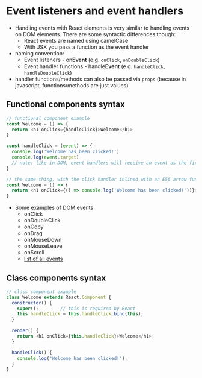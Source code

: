 # Event listeners and event handlers

* Handling events with React elements is very similar to handling events on DOM elements. There are some syntactic differences though:
  * React events are named using camelCase
  * With JSX you pass a function as the event handler
* naming convention:
  * Event listeners - on**Event** \(e.g. `onClick`, `onDoubleClick`\)
  * Event handler functions - handle**Event** \(e.g. `handleClick`, `handleDoubleClick`\)
* handler functions/methods can also be passed via `props` \(because in javascript, functions/methods are just values\)

## Functional components syntax

```javascript
// functional component example
const Welcome = () => {
  return <h1 onClick={handleClick}>Welcome</h1>
}

const handleClick = (event) => {
  console.log('Welcome has been clicked!') 
  console.log(event.target) 
  // note: like in DOM, event handlers will receive an event as the first parameter
}

// the same thing, with the click handler inlined with an ES6 arrow function
const Welcome = () => {
  return <h1 onClick={() => console.log('Welcome has been clicked!'))}>Welcome</h1>
}
```

* Some examples of DOM events
  * onClick
  * onDoubleClick
  * onCopy
  * onDrag
  * onMouseDown
  * onMouseLeave
  * onScroll
  * [list of all events](https://reactjs.org/docs/events.html)

## Class components syntax

```javascript
// class component example
class Welcome extends React.Component {
  constructor() {
    super();        // this is required by React
    this.handleClick = this.handleClick.bind(this);
  }

  render() {
    return <h1 onClick={this.handleClick}>Welcome</h1>;
  }

  handleClick() {
    console.log("Welcome has been clicked!");
  }
}
```

